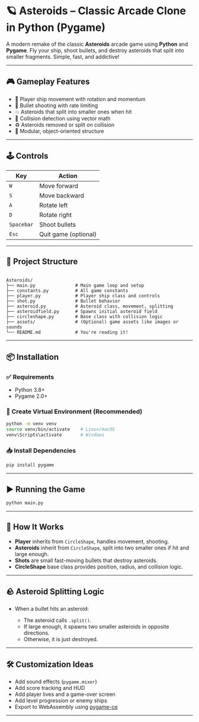 
# 🪐 Asteroids – Classic Arcade Clone in Python (Pygame)

A modern remake of the classic **Asteroids** arcade game using **Python** and **Pygame**. Fly your ship, shoot bullets, and destroy asteroids that split into smaller fragments. Simple, fast, and addictive!

---

## 🎮 Gameplay Features

- 🚀 Player ship movement with rotation and momentum
- 🔫 Bullet shooting with rate limiting
- 💥 Asteroids that split into smaller ones when hit
- 🧠 Collision detection using vector math
- ♻️ Asteroids removed or split on collision
- 🧱 Modular, object-oriented structure

---

## 🕹️ Controls

| Key        | Action             |
|------------|--------------------|
| `W`        | Move forward        |
| `S`        | Move backward       |
| `A`        | Rotate left         |
| `D`        | Rotate right        |
| `Spacebar` | Shoot bullets       |
| `Esc`      | Quit game (optional)|

---

## 📁 Project Structure

```

Asteroids/
├── main.py               # Main game loop and setup
├── constants.py          # All game constants
├── player.py             # Player ship class and controls
├── shot.py               # Bullet behavior
├── asteroid.py           # Asteroid class, movement, splitting
├── asteroidfield.py      # Spawns initial asteroid field
├── circleshape.py        # Base class with collision logic
├── assets/               # (Optional) game assets like images or sounds
└── README.md             # You're reading it!

````

---

## 📦 Installation

### ✅ Requirements

- Python 3.8+
- Pygame 2.0+

### 🐍 Create Virtual Environment (Recommended)

```bash
python -m venv venv
source venv/bin/activate    # Linux/macOS
venv\Scripts\activate       # Windows
````

### 📥 Install Dependencies

```bash
pip install pygame
```

---

## ▶️ Running the Game

```bash
python main.py
```

---

## 🧠 How It Works

* **Player** inherits from `CircleShape`, handles movement, shooting.
* **Asteroids** inherit from `CircleShape`, split into two smaller ones if hit and large enough.
* **Shots** are small fast-moving bullets that destroy asteroids.
* **CircleShape** base class provides position, radius, and collision logic.

---

## 🪨 Asteroid Splitting Logic

* When a bullet hits an asteroid:

  * The asteroid calls `.split()`.
  * If large enough, it spawns two smaller asteroids in opposite directions.
  * Otherwise, it is just destroyed.

---

## 🛠️ Customization Ideas

* Add sound effects (`pygame.mixer`)
* Add score tracking and HUD
* Add player lives and a game-over screen
* Add level progression or enemy ships
* Export to WebAssembly using [pygame-ce](https://github.com/pygame-community/pygame-ce)

---


